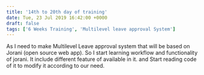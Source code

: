 ```yaml
---
title: '14th to 20th day of training'
date: Tue, 23 Jul 2019 16:42:00 +0000
draft: false
tags: ['6 Weeks Training', 'Multilevel leave approval System']
---
```


As I need to make Multilevel Leave approval system that will be based on Jorani (open source web app). So I start learning workflow and functionality of jorani. It include different feature of available in it. and Start reading code of it to modify it according to our need.